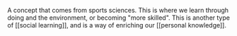 A concept that comes from sports sciences. This is where we learn through doing and the environment, or becoming "more skilled". This is another type of [[social learning]], and is a way of enriching our [[personal knowledge]].
